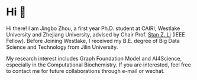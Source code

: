 # Hi 👋
Hi there! I am Jingbo Zhou, a first year Ph.D. student at CAIRI, Westlake University and Zhejiang University, advised by Chair Prof. [Stan Z. Li](https://www.westlake.edu.cn/faculty/stan-zq-li.html) (IEEE Fellow). Before Joining Westlake, I received my B.E. degree of Big Data Science and Technology from Jilin University.

My research interest includes Graph Foundation Model and AI4Science, especially in the Computational Biochemistry. If you are interested, feel free to contact me for future collaborations through e-mail or wechat.


